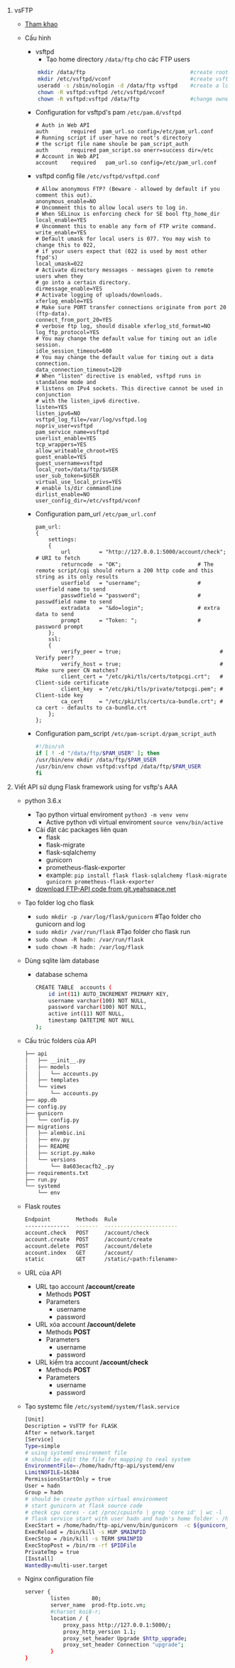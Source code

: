 1.  vsFTP
    *   [Tham khao](https://www.linode.com/docs/uptime/logs/use-logrotate-to-manage-log-files/)
    *   Cấu hình
        *   vsftpd
            *   Tạo home directory `/data/ftp` cho các FTP users

        ```bash
            mkdir /data/ftp									#create root directory for all ftp user
            mkdir /etc/vsftpd/vconf							#create vsftpd virtual users directory config
            useradd -s /sbin/nologin -d /data/ftp vsftpd	#create a local virtual user
            chown -R vsftpd:vsftpd /etc/vsftpd/vconf
            chown -R vsftpd:vsftpd /data/ftp				#change owner root directory for all ftp user
        ```

        *   Configuration for vsftpd's pam `/etc/pam.d/vsftpd`

            ```
            # Auth in Web API
            auth       required  pam_url.so config=/etc/pam_url.conf
            # Running script if user have no root's directory
            # the script file name shoule be pam_script_auth
            auth       required pam_script.so onerr=success dir=/etc
            # Account in Web API
            account    required   pam_url.so config=/etc/pam_url.conf
            ```

        *   vsftpd config file `/etc/vsftpd/vsftpd.conf`

            ```
            # Allow anonymous FTP? (Beware - allowed by default if you comment this out).
            anonymous_enable=NO
            # Uncomment this to allow local users to log in.
            # When SELinux is enforcing check for SE bool ftp_home_dir
            local_enable=YES
            # Uncomment this to enable any form of FTP write command.
            write_enable=YES
            # Default umask for local users is 077. You may wish to change this to 022,
            # if your users expect that (022 is used by most other ftpd's)
            local_umask=022
            # Activate directory messages - messages given to remote users when they
            # go into a certain directory.
            dirmessage_enable=YES
            # Activate logging of uploads/downloads.
            xferlog_enable=YES
            # Make sure PORT transfer connections originate from port 20 (ftp-data).
            connect_from_port_20=YES
            # verbose ftp log, should disable xferlog_std_format=NO
            log_ftp_protocol=YES
            # You may change the default value for timing out an idle session.
            idle_session_timeout=600
            # You may change the default value for timing out a data connection.
            data_connection_timeout=120
            # When "listen" directive is enabled, vsftpd runs in standalone mode and
            # listens on IPv4 sockets. This directive cannot be used in conjunction
            # with the listen_ipv6 directive.
            listen=YES
            listen_ipv6=NO
            vsftpd_log_file=/var/log/vsftpd.log
            nopriv_user=vsftpd
            pam_service_name=vsftpd
            userlist_enable=YES
            tcp_wrappers=YES
            allow_writeable_chroot=YES
            guest_enable=YES
            guest_username=vsftpd
            local_root=/data/ftp/$USER
            user_sub_token=$USER
            virtual_use_local_privs=YES
            # enable ls/dir commandline
            dirlist_enable=NO
            user_config_dir=/etc/vsftpd/vconf
            ```

        *   Configuration pam\_url `/etc/pam_url.conf`

            ```
            pam_url:
            {
                settings:
                {
                    url         = "http://127.0.0.1:5000/account/check"; # URI to fetch
                    returncode  = "OK";                        # The remote script/cgi should return a 200 http code and this string as its only results
                    userfield   = "username";                  # userfield name to send
                    passwdfield = "password";                  # passwdfield name to send
                    extradata   = "&do=login";                 # extra data to send
                    prompt      = "Token: ";                   # password prompt
                };
                ssl:
                {
                    verify_peer = true;                               # Verify peer?
                    verify_host = true;                               # Make sure peer CN matches?
                    client_cert = "/etc/pki/tls/certs/totpcgi.crt";   # Client-side certificate
                    client_key  = "/etc/pki/tls/private/totpcgi.pem"; # Client-side key
                    ca_cert     = "/etc/pki/tls/certs/ca-bundle.crt"; # ca cert - defaults to ca-bundle.crt
                };
            };
            ```

        *   Configuration pam\_script `/etc/pam-script.d/pam_script_auth`

            ```bash
            #!/bin/sh
            if [ ! -d "/data/ftp/$PAM_USER" ]; then
            /usr/bin/env mkdir /data/ftp/$PAM_USER
            /usr/bin/env chown vsftpd:vsftpd /data/ftp/$PAM_USER
            fi
            ```

2.  Viết API sử dụng Flask framework using for vsftp's AAA
    *   python 3.6.x
        *   Tạo python virtual enviroment `python3 -m venv venv`
            *   Active python với virtual enviroment `source venv/bin/active`
        *   Cài đặt các packages liên quan
            *   flask
            *   flask-migrate
            *   flask-sqlalchemy
            *   gunicorn
            *   prometheus-flask-exporter
            *   example: `pip install flask flask-sqlalchemy flask-migrate gunicorn prometheus-flask-exporter`
        *   [download FTP-API code from git.yeahspace.net](http://git.yeahspace.net/hadn4/system/raw/master/project-vsftp/ftp-api.tar.gz)
    *   Tạo folder log cho flask
        *   `sudo mkdir -p /var/log/flask/gunicorn` #Tạo folder cho gunicorn and log
        *   `sudo mkdir /var/run/flask` #Tạo folder cho flask run
        *   `sudo chown -R hadn: /var/run/flask`
        *   `sudo chown -R hadn: /var/log/flask`
    *   Dùng sqlite làm database
        *   database schema

            ```bash
            CREATE TABLE  accounts (
                id int(11) AUTO_INCREMENT PRIMARY KEY,
                username varchar(100) NOT NULL,
                password varchar(100) NOT NULL,
                active int(11) NOT NULL,
                timestamp DATETIME NOT NULL
            );
            ```

    *   Cấu trúc folders của API

        ```bash
        ├── api
        │   ├── __init__.py
        │   ├── models
        │   │   └── accounts.py
        │   ├── templates
        │   └── views
        │       └── accounts.py
        ├── app.db
        ├── config.py
        ├── gunicorn
        │   └── config.py
        ├── migrations
        │   ├── alembic.ini
        │   ├── env.py
        │   ├── README
        │   ├── script.py.mako
        │   └── versions
        │       └── 8a603ecacfb2_.py
        ├── requirements.txt
        ├── run.py
        └── systemd
            └── env
        ```

    *   Flask routes

        ```bash
        Endpoint        Methods  Rule
        --------------  -------  -----------------------
        account.check   POST     /account/check
        account.create  POST     /account/create
        account.delete  POST     /account/delete
        account.index   GET      /account/
        static          GET      /static/<path:filename>
        ```

    *   URL của API
        *   URL tạo account **/account/create**
            *   Methods **POST**
            *   Parameters
                *   username
                *   password
        *   URL xóa account **/account/delete**
            *   Methods **POST**
            *   Parameters
                *   username
                *   password
        *   URL kiểm tra account **/account/check**
            *   Methods **POST**
            *   Parameters
                *   username
                *   password
    *   Tạo systemc file `/etc/systemd/system/flask.service`

        ```bash
        [Unit]
        Description = VsFTP for FLASK
        After = network.target
        [Service]
        Type=simple
        # using systemd environment file
        # should be edit the file for mapping to real system
        EnvironmentFile=-/home/hadn/ftp-api/systemd/env
        LimitNOFILE=16384
        PermissionsStartOnly = true
        User = hadn
        Group = hadn
        # should be create python virtual environment
        # start gunicorn at flask source code
        # check cpu cores - cat /proc/cpuinfo | grep 'core id' | wc -l
        # flask service start with user hadn and hadn's home folder - /home/hadn
        ExecStart = /home/hadn/ftp-api/venv/bin/gunicorn  -c ${gunicorn_config_file} run:app -b 127.0.0.1:5000 -w 4 --pid ${PIDFile}
        ExecReload = /bin/kill -s HUP $MAINPID
        ExecStop = /bin/kill -s TERM $MAINPID
        ExecStopPost = /bin/rm -rf $PIDFile
        PrivateTmp = true
        [Install]
        WantedBy=multi-user.target
        ```

    *   Nginx configuration file

        ```bash
        server {
                listen       80;
                server_name  prod-ftp.iotc.vn;
                #charset koi8-r;
                location / {
                    proxy_pass http://127.0.0.1:5000/;
                    proxy_http_version 1.1;
                    proxy_set_header Upgrade $http_upgrade;
                    proxy_set_header Connection "upgrade";
                }
        }
        ```

